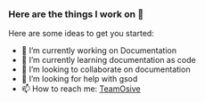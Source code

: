 ### Here are the things I work on 👋

Here are some ideas to get you started:

- 🔭 I’m currently working on Documentation
- 🌱 I’m currently learning documentation as code 
- 👯 I’m looking to collaborate on documentation 
- 🤔 I’m looking for help with gsod 
- 📫 How to reach me: [TeamOsive](https://osive.tk/team/)

